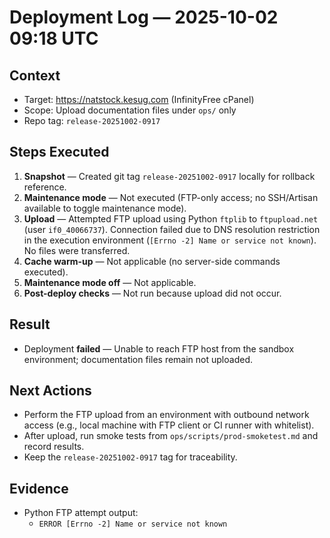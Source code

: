 # Deployment Log — 2025-10-02 09:18 UTC

## Context
- Target: https://natstock.kesug.com (InfinityFree cPanel)
- Scope: Upload documentation files under `ops/` only
- Repo tag: `release-20251002-0917`

## Steps Executed
1. **Snapshot** — Created git tag `release-20251002-0917` locally for rollback reference.
2. **Maintenance mode** — Not executed (FTP-only access; no SSH/Artisan available to toggle maintenance mode).
3. **Upload** — Attempted FTP upload using Python `ftplib` to `ftpupload.net` (user `if0_40066737`). Connection failed due to DNS resolution restriction in the execution environment (`[Errno -2] Name or service not known`). No files were transferred.
4. **Cache warm-up** — Not applicable (no server-side commands executed).
5. **Maintenance mode off** — Not applicable.
6. **Post-deploy checks** — Not run because upload did not occur.

## Result
- Deployment **failed** — Unable to reach FTP host from the sandbox environment; documentation files remain not uploaded.

## Next Actions
- Perform the FTP upload from an environment with outbound network access (e.g., local machine with FTP client or CI runner with whitelist).
- After upload, run smoke tests from `ops/scripts/prod-smoketest.md` and record results.
- Keep the `release-20251002-0917` tag for traceability.

## Evidence
- Python FTP attempt output:
  - `ERROR [Errno -2] Name or service not known`

